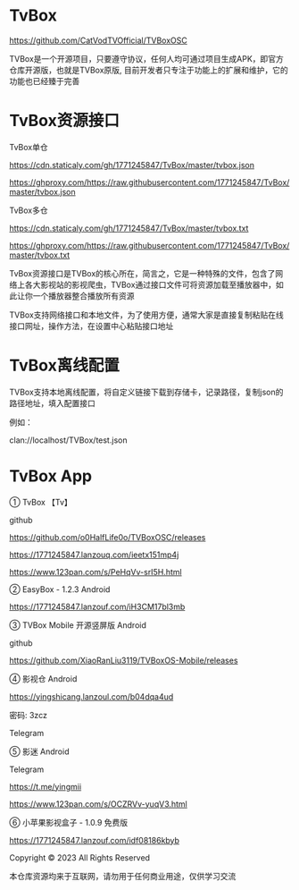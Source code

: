 # TvBox

https://github.com/CatVodTVOfficial/TVBoxOSC

TVBox是一个开源项目，只要遵守协议，任何人均可通过项目生成APK，即官方仓库开源版，也就是TVBox原版, 目前开发者只专注于功能上的扩展和维护，它的功能也已经臻于完善

# TvBox资源接口

TvBox单仓

https://cdn.staticaly.com/gh/1771245847/TvBox/master/tvbox.json

https://ghproxy.com/https://raw.githubusercontent.com/1771245847/TvBox/master/tvbox.json

TvBox多仓

https://cdn.staticaly.com/gh/1771245847/TvBox/master/tvbox.txt

https://ghproxy.com/https://raw.githubusercontent.com/1771245847/TvBox/master/tvbox.txt

TvBox资源接口是TVBox的核心所在，简言之，它是一种特殊的文件，包含了网络上各大影视站的影视爬虫，TVBox通过接口文件可将资源加载至播放器中，如此让你一个播放器整合播放所有资源

TVBox支持网络接口和本地文件，为了使用方便，通常大家是直接复制粘贴在线接口网址，操作方法，在设置中心粘贴接口地址

# TvBox离线配置

TVBox支持本地离线配置，将自定义链接下载到存储卡，记录路径，复制json的路径地址，填入配置接口

例如：

clan://localhost/TVBox/test.json

# TvBox  App

① TvBox 【Tv】

github

https://github.com/o0HalfLife0o/TVBoxOSC/releases

https://1771245847.lanzouq.com/ieetx151mp4j

https://www.123pan.com/s/PeHqVv-srI5H.html

② EasyBox - 1.2.3  Android

https://1771245847.lanzouf.com/iH3CM17bl3mb

③ TVBox Mobile 开源竖屏版 Android

github

https://github.com/XiaoRanLiu3119/TVBoxOS-Mobile/releases

④ 影视仓 Android

https://yingshicang.lanzoul.com/b04dqa4ud

密码: 3zcz

Telegram

⑤ 影迷 Android

Telegram

https://t.me/yingmii

https://www.123pan.com/s/OCZRVv-yuqV3.html

⑥ 小苹果影视盒子 - 1.0.9 免费版 

https://1771245847.lanzouf.com/idf08186kbyb

Copyright © 2023 All Rights Reserved

本仓库资源均来于互联网，请勿用于任何商业用途，仅供学习交流
